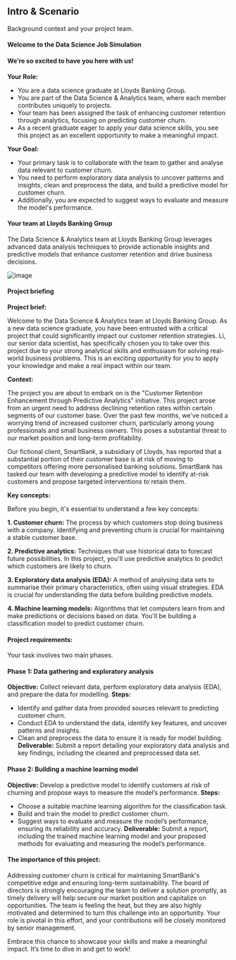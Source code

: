 <h2>Intro & Scenario</h2>
Background context and your project team.

<h4>Welcome to the Data Science Job Simulation</h4>
<h4>We’re so excited to have you here with us!</h4>

<b>Your Role:</b>

 - You are a data science graduate at Lloyds Banking Group.
 - You are part of the Data Science & Analytics team, where each member contributes uniquely to projects.
 - Your team has been assigned the task of enhancing customer retention through analytics, focusing on predicting customer churn.
 - As a recent graduate eager to apply your data science skills, you see this project as an excellent opportunity to make a meaningful impact.

<b>Your Goal:</b>

 - Your primary task is to collaborate with the team to gather and analyse data relevant to customer churn.
 - You need to perform exploratory data analysis to uncover patterns and insights, clean and preprocess the data, and build a predictive model for customer churn.
 - Additionally, you are expected to suggest ways to evaluate and measure the model's performance.

<h4>Your team at Lloyds Banking Group</h4>
The Data Science & Analytics team at Lloyds Banking Group leverages advanced data analysis techniques to provide actionable insights and predictive models that enhance customer retention and drive business decisions.

![image](https://github.com/user-attachments/assets/dd8dd1fb-2abc-46ce-8fb8-4b61613177a3)

<h4>Project briefing</h4>

<b>Project brief:</b>

Welcome to the Data Science & Analytics team at Lloyds Banking Group. As a new data science graduate, you have been entrusted with a critical project that could significantly impact our customer retention strategies. Li, our senior data scientist, has specifically chosen you to take over this project due to your strong analytical skills and enthusiasm for solving real-world business problems. This is an exciting opportunity for you to apply your knowledge and make a real impact within our team.

<b>Context:</b>

The project you are about to embark on is the "Customer Retention Enhancement through Predictive Analytics" initiative. This project arose from an urgent need to address declining retention rates within certain segments of our customer base. Over the past few months, we've noticed a worrying trend of increased customer churn, particularly among young professionals and small business owners. This poses a substantial threat to our market position and long-term profitability.

Our fictional client, SmartBank, a subsidiary of Lloyds, has reported that a substantial portion of their customer base is at risk of moving to competitors offering more personalised banking solutions. SmartBank has tasked our team with developing a predictive model to identify at-risk customers and propose targeted interventions to retain them.

<b>Key concepts:</b>

Before you begin, it's essential to understand a few key concepts:

<b>1. Customer churn:</b> The process by which customers stop doing business with a company. Identifying and preventing churn is crucial for maintaining a stable customer base.

<b>2. Predictive analytics:</b> Techniques that use historical data to forecast future possibilities. In this project, you'll use predictive analytics to predict which customers are likely to churn.

<b>3. Exploratory data analysis (EDA):</b> A method of analysing data sets to summarise their primary characteristics, often using visual strategies. EDA is crucial for understanding the data before building predictive models.

<b>4. Machine learning models:</b> Algorithms that let computers learn from and make predictions or decisions based on data. You'll be building a classification model to predict customer churn.

<h4>Project requirements:</h4>
Your task involves two main phases.

<h4>Phase 1: Data gathering and exploratory analysis</h4>

<b>Objective:</b> Collect relevant data, perform exploratory data analysis (EDA), and prepare the data for modelling.
<b>Steps:</b>
  - Identify and gather data from provided sources relevant to predicting customer churn.
  - Conduct EDA to understand the data, identify key features, and uncover patterns and insights.
  - Clean and preprocess the data to ensure it is ready for model building.
 <b>Deliverable:</b> Submit a report detailing your exploratory data analysis and key findings, including the cleaned and preprocessed data set.

<h4>Phase 2: Building a machine learning model</h4>

<b>Objective:</b> Develop a predictive model to identify customers at risk of churning and propose ways to measure the model’s performance.
<b>Steps:</b>
  - Choose a suitable machine learning algorithm for the classification task.
  - Build and train the model to predict customer churn.
  - Suggest ways to evaluate and measure the model’s performance, ensuring its reliability and accuracy.
 <b>Deliverable:</b> Submit a report, including the trained machine learning model and your proposed methods for evaluating and measuring the model’s performance.

<h4>The importance of this project:</h4>
Addressing customer churn is critical for maintaining SmartBank's competitive edge and ensuring long-term sustainability. The board of directors is strongly encouraging the team to deliver a solution promptly, as timely delivery will help secure our market position and capitalize on opportunities. The team is feeling the heat, but they are also highly motivated and determined to turn this challenge into an opportunity. Your role is pivotal in this effort, and your contributions will be closely monitored by senior management.

Embrace this chance to showcase your skills and make a meaningful impact. It’s time to dive in and get to work!
